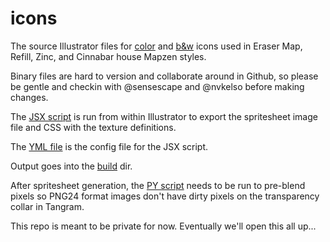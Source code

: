 # icons

The source Illustrator files for [color](POI_Icons-mod23.ai) and [b&w](POI_Icons-mod23-bw.ai) icons used in 
Eraser Map, Refill, Zinc, and Cinnabar house Mapzen styles.
	
Binary files are hard to version and collaborate around in Github, 
so please be gentle and checkin with @sensescape and @nvkelso 
before making changes.

The [JSX script](ai-spritesheet-factory_mapzen_v2.jsx) is run from within Illustrator to export the spritesheet
image file and CSS with the texture definitions. 

The [YML file](ai-spritesheet-factory-config.yml) is the config file for the JSX script.

Output goes into the [build](build/) dir.

After spritesheet generation, the [PY script](pngpixelbleed.py) needs to be run to pre-blend pixels so 
PNG24 format images don't have dirty pixels on the transparency collar in Tangram.

This repo is meant to be private for now. Eventually we'll open this all up...

